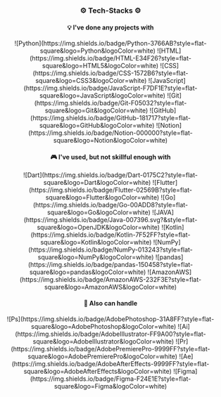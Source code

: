 <h3 align='center'>⚙ Tech-Stacks ⚙</h3>
<h4 align='center'>💡 I've done any projects with</h4>
<p align='center'>![Python](https://img.shields.io/badge/Python-3766AB?style=flat-square&logo=Python&logoColor=white) ![HTML](https://img.shields.io/badge/HTML-E34F26?style=flat-square&logo=HTML5&logoColor=white) ![CSS](https://img.shields.io/badge/CSS-1572B6?style=flat-square&logo=CSS3&logoColor=white) ![JavaScript](https://img.shields.io/badge/JavaScript-F7DF1E?style=flat-square&logo=JavaScript&logoColor=white) ![Git](https://img.shields.io/badge/Git-F05032?style=flat-square&logo=Git&logoColor=white) ![GitHub](https://img.shields.io/badge/GitHub-181717?style=flat-square&logo=GitHub&logoColor=white) ![Notion](https://img.shields.io/badge/Notion-000000?style=flat-square&logo=Notion&logoColor=white)</p>
<h4 align='center'>🎮 I've used, but not skillful enough with</h4>
<p align='center'>![Dart](https://img.shields.io/badge/Dart-0175C2?style=flat-square&logo=Dart&logoColor=white) ![Flutter](https://img.shields.io/badge/Flutter-02569B?style=flat-square&logo=Flutter&logoColor=white) ![Go](https://img.shields.io/badge/Go-00ADD8?style=flat-square&logo=Go&logoColor=white) ![JAVA](https://img.shields.io/badge/Java-007396.svg?&style=flat-square&logo=OpenJDK&logoColor=white) ![Kotlin](https://img.shields.io/badge/Kotlin-7F52FF?style=flat-square&logo=Kotlin&logoColor=white) ![NumPy](https://img.shields.io/badge/NumPy-013243?style=flat-square&logo=NumPy&logoColor=white) ![pandas](https://img.shields.io/badge/pandas-150458?style=flat-square&logo=pandas&logoColor=white) ![AmazonAWS](https://img.shields.io/badge/AmazonAWS-232F3E?style=flat-square&logo=AmazonAWS&logoColor=white)</p>
<h4 align='center'>🔎 Also can handle</h4>
<p align='center'>![Ps](https://img.shields.io/badge/AdobePhotoshop-31A8FF?style=flat-square&logo=AdobePhotoshop&logoColor=white) ![Ai](https://img.shields.io/badge/AdobeIllustrator-FF9A00?style=flat-square&logo=AdobeIllustrator&logoColor=white) ![Pr](https://img.shields.io/badge/AdobePremierePro-9999FF?style=flat-square&logo=AdobePremierePro&logoColor=white) ![Ae](https://img.shields.io/badge/AdobeAfterEffects-9999FF?style=flat-square&logo=AdobeAfterEffects&logoColor=white) ![Figma](https://img.shields.io/badge/Figma-F24E1E?style=flat-square&logo=Figma&logoColor=white)</p>
